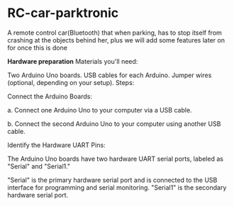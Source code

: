 # RC-car-parktronic
A remote control car(Bluetooth) that when parking, has to stop itself from crashing at the objects behind her, plus we will add some features later on for once this is done

**Hardware preparation**
Materials you'll need:

Two Arduino Uno boards.
USB cables for each Arduino.
Jumper wires (optional, depending on your setup).
Steps:

Connect the Arduino Boards:

a. Connect one Arduino Uno to your computer via a USB cable.

b. Connect the second Arduino Uno to your computer using another USB cable.

Identify the Hardware UART Pins:

The Arduino Uno boards have two hardware UART serial ports, labeled as "Serial" and "Serial1."

"Serial" is the primary hardware serial port and is connected to the USB interface for programming and serial monitoring.
"Serial1" is the secondary hardware serial port.
